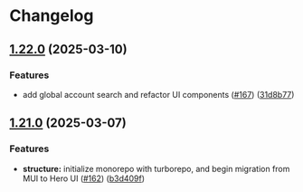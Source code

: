 # Changelog

## [1.22.0](https://github.com/mimir-labs/mimir-wallet/compare/dev-v1.21.0...dev-v1.22.0) (2025-03-10)


### Features

* add global account search and refactor UI components ([#167](https://github.com/mimir-labs/mimir-wallet/issues/167)) ([31d8b77](https://github.com/mimir-labs/mimir-wallet/commit/31d8b770a683ff46eea8c6824aa8d188d234b2ec))

## [1.21.0](https://github.com/mimir-labs/mimir-wallet/compare/dev-v1.20.1...dev-v1.21.0) (2025-03-07)


### Features

* **structure:** initialize monorepo with turborepo, and begin migration from MUI to Hero UI ([#162](https://github.com/mimir-labs/mimir-wallet/issues/162)) ([b3d409f](https://github.com/mimir-labs/mimir-wallet/commit/b3d409fe2b4a0e7e92dd260167bd61b1c96f395a))
